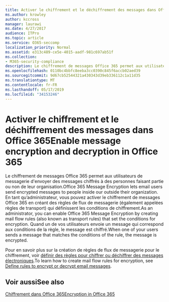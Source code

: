 ```yaml
---
title: Activer le chiffrement et le déchiffrement des messages dans Office 365
ms.author: krowley
author: kccross
manager: laurawi
ms.date: 4/27/2017
audience: ITPro
ms.topic: article
ms.service: O365-seccomp
localization_priority: Normal
ms.assetid: e313c489-ce5e-4015-aadf-981c697ab51f
ms.collection:
- M365-security-compliance
description: Le chiffrement de messages Office 365 permet aux utilisateurs de messagerie d'envoyer des messages chiffrés à des personnes faisant partie ou non de leur organisation. En tant qu’administrateur, vous pouvez activer le chiffrement de messages Office 365 en créant des règles de flux de messagerie (également appelées règles de transport) qui définissent les conditions de chiffrement.
ms.openlocfilehash: 0110bc4bbfc8eeba3cc0390c845f6accb02aed39
ms.sourcegitcommit: 9d67cb52544321a430343d39eb336112c1a11d35
ms.translationtype: MT
ms.contentlocale: fr-FR
ms.lasthandoff: 05/17/2019
ms.locfileid: "34153246"
---
```

# <a name="enable-message-encryption-and-decryption-in-office-365"></a><span data-ttu-id="12914-104">Activer le chiffrement et le déchiffrement des messages dans Office 365</span><span class="sxs-lookup"><span data-stu-id="12914-104">Enable message encryption and decryption in Office 365</span></span>

<span data-ttu-id="12914-105">Le chiffrement de messages Office 365 permet aux utilisateurs de messagerie d'envoyer des messages chiffrés à des personnes faisant partie ou non de leur organisation.</span><span class="sxs-lookup"><span data-stu-id="12914-105">Office 365 Message Encryption lets email users send encrypted messages to people inside our outside their organization.</span></span> <span data-ttu-id="12914-106">En tant qu’administrateur, vous pouvez activer le chiffrement de messages Office 365 en créant des règles de flux de messagerie (également appelées règles de transport) qui définissent les conditions de chiffrement.</span><span class="sxs-lookup"><span data-stu-id="12914-106">As an administrator, you can enable Office 365 Message Encryption by creating mail flow rules (also known as transport rules) that set the conditions for encryption.</span></span> <span data-ttu-id="12914-107">Quand un de vos utilisateurs envoie un message qui correspond aux conditions de la règle, le message est chiffré.</span><span class="sxs-lookup"><span data-stu-id="12914-107">When one of your users sends a message that matches the conditions of the rule, the message is encrypted.</span></span>
  
<span data-ttu-id="12914-108">Pour en savoir plus sur la création de règles de flux de messagerie pour le chiffrement, voir [définir des règles pour chiffrer ou déchiffrer des messages électroniques](https://go.microsoft.com/fwlink/p/?LinkID=402846).</span><span class="sxs-lookup"><span data-stu-id="12914-108">To learn how to create mail flow rules for encryption, see [Define rules to encrypt or decrypt email messages](https://go.microsoft.com/fwlink/p/?LinkID=402846).</span></span>
  
## <a name="see-also"></a><span data-ttu-id="12914-109">Voir aussi</span><span class="sxs-lookup"><span data-stu-id="12914-109">See also</span></span>

[<span data-ttu-id="12914-110">Chiffrement dans Office 365</span><span class="sxs-lookup"><span data-stu-id="12914-110">Encryption in Office 365</span></span>](https://go.microsoft.com/fwlink/p/?LinkID=392525)

